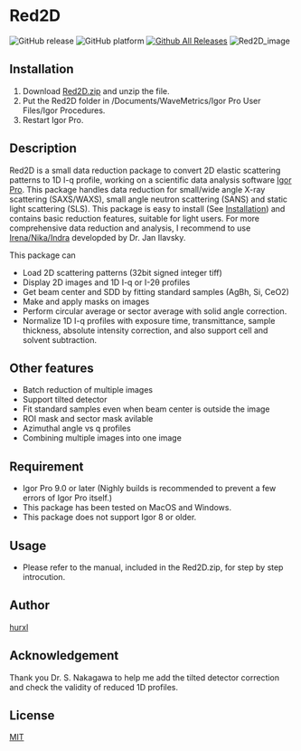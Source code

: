 # Red2D
![GitHub release](https://img.shields.io/github/release/hurxl/Red2D.svg)
![GitHub platform](https://img.shields.io/badge/platform-Igor%20Pro-brightgreen.svg)
[![Github All Releases](https://img.shields.io/github/downloads/hurxl/Red2D/total.svg)]()
![Red2D_image](https://user-images.githubusercontent.com/52224108/60145474-1d91e280-9801-11e9-891f-739cd63bf8f3.png)


## Installation

1. Download [Red2D.zip](https://github.com/hurxl/Red2D/releases/latest) and unzip the file.
2. Put the Red2D folder in /Documents/WaveMetrics/Igor Pro User Files/Igor Procedures.
3. Restart Igor Pro.


## Description

Red2D is a small data reduction package to convert 2D elastic scattering patterns to 1D I-q profile, working on a scientific data analysis software [Igor Pro](https://www.wavemetrics.com/). This package handles data reduction for small/wide angle X-ray scattering (SAXS/WAXS), small angle neutron scattering (SANS) and static light scattering (SLS). This package is easy to install (See [Installation](#Installation)) and contains basic reduction features, suitable for light users. For more comprehensive data reduction and analysis, I recommend to use [Irena/Nika/Indra](https://github.com/jilavsky/SAXS_IgorCode) developded by Dr. Jan Ilavsky.

This package can
- Load 2D scattering patterns (32bit signed integer tiff)
- Display 2D images and 1D I-q or I-2θ profiles
- Get beam center and SDD by fitting standard samples (AgBh, Si, CeO2)
- Make and apply masks on images
- Perform circular average or sector average with solid angle correction.
- Normalize 1D I-q profiles with exposure time, transmittance, sample thickness, absolute intensity correction, and also support cell and solvent subtraction.


## Other features

- Batch reduction of multiple images
- Support tilted detector
- Fit standard samples even when beam center is outside the image
- ROI mask and sector mask avilable
- Azimuthal angle vs q profiles
- Combining multiple images into one image


## Requirement

- Igor Pro 9.0 or later (Nighly builds is recommended to prevent a few errors of Igor Pro itself.)
- This package has been tested on MacOS and Windows.
- This package does not support Igor 8 or older.


## Usage

- Please refer to the manual, included in the Red2D.zip, for step by step introcution.


## Author

[hurxl](https://www.xiangli-lab.com/)

## Acknowledgement

Thank you Dr. S. Nakagawa to help me add the tilted detector correction and check the validity of reduced 1D profiles.

## License

[MIT](https://github.com/hurxl/Red2D/blob/master/LICENSE)
